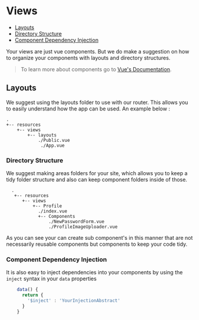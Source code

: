 # Views

- [Layouts](#layouts)
- [Directory Structure](#directory-structure)
- [Component Dependency Injection](#component-dependency-injection)

Your views are just vue components. But we do make a suggestion on how to organize your components with layouts and 
directory structures.

> To learn more about components go to [Vue's Documentation](https://vuejs.org/v2/guide/components.html).

<a name="layouts"></a>
## Layouts

We suggest using the layouts folder to use with our router. This allows you to easily understand how the app can be used. An example below : 

    . 
    +-- resources
        +-- views
            +-- layouts 
                ./Public.vue
                 ./App.vue 


<a name="directory-structure"></a>
### Directory Structure

We suggest making areas folders for your site, which allows you to keep a tidy folder structure and also can keep component folders inside of those.

      .
       +-- resources
          +-- views
              +-- Profile
                ./index.vue
                +-- Components
                    ./NewPasswordForm.vue
                    ./ProfileImageUploader.vue

As you can see your can create sub component's in this manner that are not necessarily reusable components but components to keep your code tidy.

<a name="component-dependency-injection"></a>
### Component Dependency Injection

It is also easy to inject dependencies into your components by using the `inject` syntax in your `data` properties 

```js
    data() {
	  return {
	  	'$inject' : 'YourInjectionAbstract'
	  }
    }
```